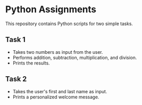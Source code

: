 # Python Assignments

This repository contains Python scripts for two simple tasks.

## Task 1
- Takes two numbers as input from the user.
- Performs addition, subtraction, multiplication, and division.
- Prints the results.

## Task 2
- Takes the user's first and last name as input.
- Prints a personalized welcome message.
